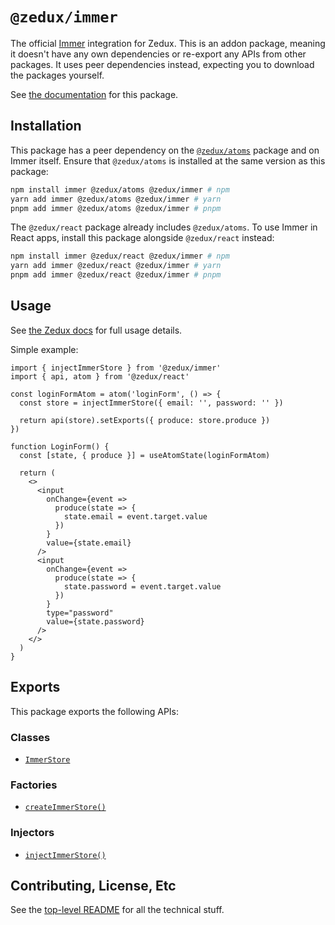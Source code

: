 # `@zedux/immer`

The official [Immer](https://github.com/immerjs/immer) integration for Zedux. This is an addon package, meaning it doesn't have any own dependencies or re-export any APIs from other packages. It uses peer dependencies instead, expecting you to download the packages yourself.

See [the documentation](https://omnistac.github.io/zedux/docs/packages/immer) for this package.

## Installation

This package has a peer dependency on the [`@zedux/atoms`](https://www.npmjs.com/package/@zedux/atoms) package and on Immer itself. Ensure that `@zedux/atoms` is installed at the same version as this package:

```sh
npm install immer @zedux/atoms @zedux/immer # npm
yarn add immer @zedux/atoms @zedux/immer # yarn
pnpm add immer @zedux/atoms @zedux/immer # pnpm
```

The `@zedux/react` package already includes `@zedux/atoms`. To use Immer in React apps, install this package alongside `@zedux/react` instead:

```sh
npm install immer @zedux/react @zedux/immer # npm
yarn add immer @zedux/react @zedux/immer # yarn
pnpm add immer @zedux/react @zedux/immer # pnpm
```

## Usage

See [the Zedux docs](https://omnistac.github.io/zedux/docs/packages/immer) for full usage details.

Simple example:

```tsx
import { injectImmerStore } from '@zedux/immer'
import { api, atom } from '@zedux/react'

const loginFormAtom = atom('loginForm', () => {
  const store = injectImmerStore({ email: '', password: '' })

  return api(store).setExports({ produce: store.produce })
})

function LoginForm() {
  const [state, { produce }] = useAtomState(loginFormAtom)

  return (
    <>
      <input
        onChange={event =>
          produce(state => {
            state.email = event.target.value
          })
        }
        value={state.email}
      />
      <input
        onChange={event =>
          produce(state => {
            state.password = event.target.value
          })
        }
        type="password"
        value={state.password}
      />
    </>
  )
}
```

## Exports

This package exports the following APIs:

### Classes

- [`ImmerStore`](https://omnistac.github.io/zedux/docs/packages/immer#immerstore)

### Factories

- [`createImmerStore()`](https://omnistac.github.io/zedux/docs/packages/immer#createimmerstore)

### Injectors

- [`injectImmerStore()`](https://omnistac.github.io/zedux/docs/packages/immer#injectimmerstore)

## Contributing, License, Etc

See the [top-level README](https://github.com/Omnistac/zedux) for all the technical stuff.
